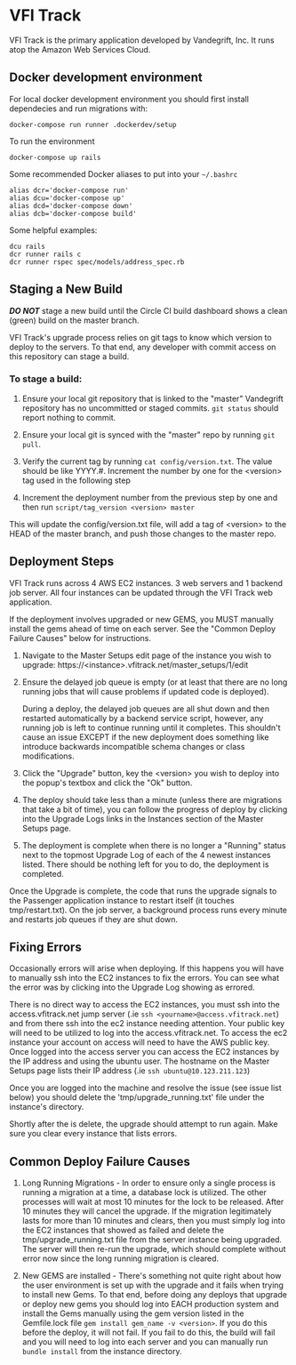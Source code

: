 # VFI Track

VFI Track is the primary application developed by Vandegrift, Inc.  It runs atop the Amazon Web Services Cloud.

## Docker development environment

For local docker development environment you should first install dependecies and run migrations with:
```
docker-compose run runner .dockerdev/setup
```

To run the environment
```
docker-compose up rails
```

Some recommended Docker aliases to put into your `~/.bashrc`
```
alias dcr='docker-compose run'
alias dcu='docker-compose up'
alias dcd='docker-compose down'
alias dcb='docker-compose build'
```

Some helpful examples:
```
dcu rails
dcr runner rails c
dcr runner rspec spec/models/address_spec.rb
```

## Staging a New Build

**_DO NOT_** stage a new build until the Circle CI build dashboard shows a clean (green) build on the master branch.


VFI Track's upgrade process relies on git tags to know which version to deploy to the servers.  To that end, any developer with commit access on this
repository can stage a build.

### To stage a build:

1. Ensure your local git repository that is linked to the "master" Vandegrift repository has no uncommitted or staged commits.  `git status` should report nothing to commit.

1. Ensure your local git is synced with the "master" repo by running `git pull`.

1. Verify the current tag by running `cat config/version.txt`.  The value should be like YYYY.#.  Increment the number by one for the &lt;version&gt; tag used in the following step

1. Increment the deployment number from the previous step by one and then run `script/tag_version <version> master`

This will update the config/version.txt file, will add a tag of &lt;version&gt; to the HEAD of the master branch, and push those changes to the master repo.



## Deployment Steps

VFI Track runs across 4 AWS EC2 instances.  3 web servers and 1 backend job server.  All four instances can be updated through the VFI Track web application.

If the deployment involves upgraded or new GEMS, you MUST manually install the gems ahead of time on each server.  See the "Common Deploy Failure Causes" below for instructions.


1. Navigate to the Master Setups edit page of the instance you wish to upgrade: https://&lt;instance&gt;.vfitrack.net/master_setups/1/edit

1. Ensure the delayed job queue is empty (or at least that there are no long running jobs that will cause problems if updated code is deployed).<p>During a deploy, the delayed job queues are all shut down and then restarted automatically by a backend service script, however, any running job is left to continue running until it completes.  This shouldn't cause an issue EXCEPT if the new deployment does something like introduce backwards incompatible schema changes or class modifications.</p>
1. Click the "Upgrade" button, key the &lt;version&gt; you wish to deploy into the popup's textbox and click the "Ok" button.
1. The deploy should take less than a minute (unless there are migrations that take a bit of time), you can follow the progress of deploy by clicking into the Upgrade Logs links in the Instances section of the Master Setups page.
1. The deployment is complete when there is no longer a "Running" status next to the topmost Upgrade Log of each of the 4 newest instances listed.  There should be nothing left for you to do, the deployment is completed.


Once the Upgrade is complete, the code that runs the upgrade signals to the Passenger application instance to restart itself (it touches tmp/restart.txt).  On the job server, a background process runs every minute and restarts job queues if they are shut down.


## Fixing Errors

Occasionally errors will arise when deploying.  If this happens you will have to manually ssh into the EC2 instances to fix the errors.  You can see what the error was by clicking into the Upgrade Log showing as errored.


There is no direct way to access the EC2 instances, you must ssh into the access.vfitrack.net jump server (.ie `ssh <yourname>@access.vfitrack.net`) and from there ssh into the ec2 instance needing attention.  Your public key will need to be utilized to log into the access.vfitrack.net.  To access the ec2 instance your account on access will need to have the AWS public key.  Once logged into the access server you can access the EC2 instances by the IP address and using the ubuntu user.  The hostname on the Master Setups page lists their IP address (.ie `ssh ubuntu@10.123.211.123`)

Once you are logged into the machine and resolve the issue (see issue list below) you should delete the 'tmp/upgrade_running.txt' file under the instance's directory.

Shortly after the is delete, the upgrade should attempt to run again.  Make sure you clear every instance that lists errors.


## Common Deploy Failure Causes

1. Long Running Migrations - In order to ensure only a single process is running a migration at a time, a database lock is utilized.  The other processes will wait at most 10 minutes for the lock to be released.  After 10 minutes they will cancel the upgrade.  If the migration legitimately lasts for more than 10 minutes and clears, then you must simply log into the EC2 instances that showed as failed and delete the tmp/upgrade_running.txt file from the server instance being upgraded.  The server will then re-run the upgrade, which should complete without error now since the long running migration is cleared.

1. New GEMS are installed - There's something not quite right about how the user environment is set up with the upgrade and it fails when trying to install new Gems.  To that end, before doing any deploys that upgrade or deploy new gems you should log into EACH production system and install the Gems manually using the gem version listed in the Gemfile.lock file `gem install gem_name -v <version>`.  If you do this before the deploy, it will not fail.  If you fail to do this, the build will fail and you will need to log into each server and you can manually run `bundle install` from the instance directory.
